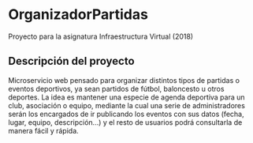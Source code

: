 # OrganizadorPartidas
Proyecto para la asignatura Infraestructura Virtual (2018)	
## Descripción del proyecto
Microservicio web pensado para organizar distintos tipos de partidas o eventos deportivos, ya sean partidos de fútbol, baloncesto u otros deportes.
 La idea es mantener una especie de agenda deportiva para un club, asociación o equipo, mediante la cual una serie de administradores serán los encargados de ir publicando los eventos con sus datos (fecha, lugar, equipo, descripción...) y el resto de usuarios podrá consultarla de manera fácil y rápida.
